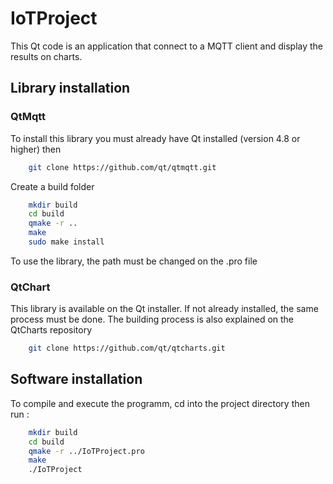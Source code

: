 # IoTProject

This Qt code is an application that connect to a MQTT client and display the results on charts.

## Library installation

### QtMqtt

To install this library you must already have Qt installed (version 4.8 or higher) then

```bash
    git clone https://github.com/qt/qtmqtt.git
```

Create a build folder

```bash
    mkdir build
    cd build
    qmake -r ..
    make 
    sudo make install
```
To use the library, the path must be changed on the .pro file

### QtChart

This library is available on the Qt installer. If not already installed, the same process must be done.
The building process is also explained on the QtCharts repository

```bash
    git clone https://github.com/qt/qtcharts.git
```

## Software installation

To compile and execute the programm, cd into the project directory then run :

```bash
    mkdir build 
    cd build
    qmake -r ../IoTProject.pro
    make
    ./IoTProject
```


